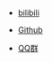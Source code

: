 <!-- _navbar.md -->

* [bilibili](https://bilibili.com/)

* [Github](https://github.com/mhya123/Dreamily-wiki)

* [QQ群](https://qm.qq.com/q/9agYCU10kg)